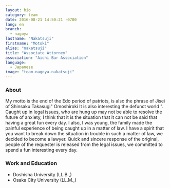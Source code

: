 ```yaml
---
layout: bio
category: team
date: 2016-08-21 14:50:21 -0700
lang: en
branch:
  - nagoya
lastname: "Nakatsuji"
firstname: "Motoki"
alias: "nakatsuji"
title: "Associate Attorney"
association: "Aichi Bar Association"
language:
  - Japanese
image: "team-nagoya-nakatsuji"
---
```


### About
My motto is the end of the Edo period of patriots, is also the phrase of Jisei of Shinsaku Takasugi" Omoshiroki It is also interesting the defunct world ".
Caught up in legal issues, who are hung up may not be able to resolve the future of anxiety, I think that it is the situation that it can not be said that having a great fun every day. I also, I was young, the family made the painful experience of being caught up in a matter of law.
I have a spirit that you want to break down the situation in trouble in such a matter of law, we decided to become a lawyer. Quick and sincere response of the original, people of the requester is released from the legal issues, we committed to spend a fun interesting every day.

### Work and Education
- Doshisha University (LL.B.,)
- Osaka City University (LL.M.,)
